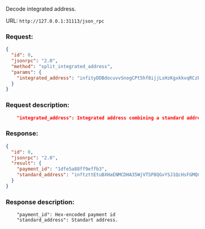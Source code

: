Decode integrated address.

URL: ```http://127.0.0.1:31113/json_rpc```
### Request: 
```json
{
  "id": 0,
  "jsonrpc": "2.0",
  "method": "split_integrated_address",
  "params": {
    "integrated_address": "infityDDBdocuvvSnogCPt5hf8ijjLsHzKgxkkvqRCzEetjkXj3A6fUSxn6gT7PMa3aYoZzQvj6yxMMzFbrvke5ngTo8iRBwA9TG9Jetwga4svH7g"
  }
}
```

### Request description: 
```json
    "integrated_address": Integrated address combining a standard address and payment ID, if applicable.
```

### Response: 
```json
{
  "id": 0,
  "jsonrpc": "2.0",
  "result": {
    "payment_id": "1dfe5a88ff9effb3",
    "standard_address": "inftzttEtuBXHaENMCDHA35WjVTSP8QGvYSJ1QcHsFGMQC25PwC827LACMAshFovw9RWQjps4pgR6YVhKksawNscgjGCXKJdvRg5F"
  }
}
```

### Response description:
```
    "payment_id": Hex-encoded payment id
    "standard_address": Standart address.
```